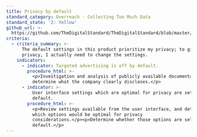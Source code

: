 ```yaml
---
title: Privacy by default
standard_category: Overreach - Collecting Too Much Data
standard_state: '2: Yellow'
github_url: >-
  https://github.com/TheDigitalStandard/TheDigitalStandard/blob/master/Privacy%20(Is%20it%20private%3F)%2FOverreach%20-%20Collecting%20Too%20Much%20Data%2FPrivacy%20by%20default.yaml
criteria:
  - criteria_summary: >-
      The default settings in this product prioritize my privacy; to give up
      privacy, I actually need to change the settings.
    indicators:
      - indicator: Targeted advertising is off by default.
        procedure_html: >-
          <p>Investigation and analysis of publicly available documentation to
          determine what the company clearly discloses.</p>
      - indicator: >-
          User interface settings which are optimal for privacy are set by
          default.
        procedure_html: >-
          <p>Review settings available from the user interface, and determine
          which options would be optimal for privacy
          considerations.</p><p>Determine whether those options are selected by
          default.</p>
---
```



